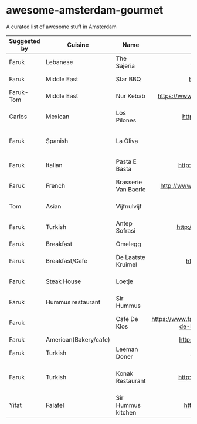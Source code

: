 # awesome-amsterdam-gourmet
A curated list of awesome stuff in Amsterdam

| Suggested by  | Cuisine  | Name          | web                    | address          | Suggestion/Scomment                 | 
| ------------- | -------  | ------------- |:----------------------:| ------------- | -----------------------------:|
| Faruk         | Lebanese | The Sajeria   | http://thesajeria.com/ | Wijde Heisteeg 1, Amsterdam | Try zaatar and hallumi  |
| Faruk         | Middle East | Star BBQ   | http://www.starbbq.nl/| Javastraat 28, Amsterdam | Irakese kabab (Adana kebab)  |
| Faruk-Tom     | Middle East | Nur Kebab   | https://www.thuisbezorgd.nl/nour-restaurant | Javastraat 109, Amsterdam | |
| Carlos | Mexican | Los Pilones  | http://www.lospilones.com/ | Kerkstraat 59/63 109, Amsterdam | |
| Faruk | Spanish | La Oliva  | http://laoliva.nl/en/ | Egelantiersstraat 122-124, Amsterdam | |
| Faruk | Italian | Pasta E Basta  | http://www.pastaebasta.nl/en/| Nieuwe Spiegelstraat 8, Amsterdam | Awesome music experience and buffet menu :P|
| Faruk | French | Brasserie Van Baerle  | http://www.brasserievanbaerle.nl/?lang=en | Van Baerlestraat 158, Amsterdam | Rib eye! |
| Tom | Asian | Vijfnulvijf  | http://vijfnulvijf.nl/ | Insulindeweg 505 | Asian streetfood; try pork belly bun and duck sushi! |
| Faruk | Turkish | Antep Sofrasi | http://www.gaziantepsofrasi.nl/ | Borneostraat 92| Icli kofte, Kusleme, Ali Nazik, Patlican kebabi |
| Faruk | Breakfast | Omelegg | http://omelegg.com/ | Ferdinand Bolstraat 143 | |
| Faruk | Breakfast/Cafe | De Laatste Kruimel | http://delaatstekruimel.nl | Langebrugsteeg 4 |  Yummy Quiches! |
| Faruk | Steak House | Loetje | https://loetje.com/ | Several locations. Check the website |  Of course Steak |
| Faruk | Hummus restaurant | Sir Hummus | http://sirhummus.nl | Van der Helstplein 2 |  CARNIVORA |
| Faruk |  | Cafe De Klos | https://www.facebook.com/pages/Caf%C3%A9-de-Klos/163487837137228 | Kerkstraat 41-43 |  Regular spare ribs or Lamb shoulder **No reservation** |
| Faruk | American(Bakery/cafe) | | https://www.dedriegraefjes.nl | Rokin 128 | Deserts |
| Faruk | Turkish | Leeman Doner | http://leemandoner.nl | Van Woustraat 160 | One of the best Doner kebabs in Amsterdam |
| Faruk | Turkish | Konak Restaurant | http://www.konakrestaurant.nl | Burgemeester de Vlugtlaan 83 | One of the few decent restaurants in Amsterdam. Call and ask for kuzu incik :) |
| Yifat | Falafel | Sir Hummus kitchen | https://www.sirhummus.nl | Ruysdaelkade 181 1072 AT | hand-made pita filled with the best falafel in Amsterdam|



